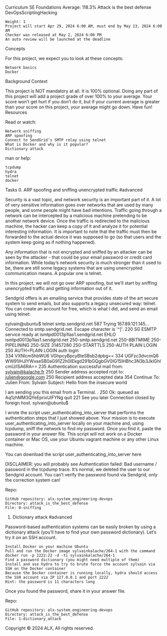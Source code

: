 

Curriculum
SE Foundations Average: 118.3%
Attack is the best defense
DevOpsScriptingHacking

    Weight: 1
    Project will start Apr 29, 2024 6:00 AM, must end by May 13, 2024 6:00 AM
    Checker was released at May 2, 2024 6:00 PM
    An auto review will be launched at the deadline

Concepts

For this project, we expect you to look at these concepts:

    Network basics
    Docker

Background Context

This project is NOT mandatory at all. It is 100% optional. Doing any part of this project will add a project grade of over 100% to your average. Your score won’t get hurt if you don’t do it, but if your current average is greater than your score on this project, your average might go down. Have fun!
Resources

Read or watch:

    Network sniffing
    ARP spoofing
    Connect to SendGrid’s SMTP relay using telnet
    What is Docker and why is it popular?
    Dictionary attack

man or help:

    tcpdump
    hydra
    telnet
    docker

Tasks
0. ARP spoofing and sniffing unencrypted traffic
#advanced

Security is a vast topic, and network security is an important part of it. A lot of very sensitive information goes over networks that are used by many people, and some people might have bad intentions. Traffic going through a network can be intercepted by a malicious machine pretending to be another network device. Once the traffic is redirected to the malicious machine, the hacker can keep a copy of it and analyze it for potential interesting information. It is important to note that the traffic must then be forwarded to the actual device it was supposed to go (so that users and the system keep going as if nothing happened).

Any information that is not encrypted and sniffed by an attacker can be seen by the attacker - that could be your email password or credit card information. While today’s network security is much stronger than it used to be, there are still some legacy systems that are using unencrypted communication means. A popular one is telnet.

In this project, we will not go over ARP spoofing, but we’ll start by sniffing unencrypted traffic and getting information out of it.

Sendgrid offers is an emailing service that provides state of the art secure system to send emails, but also supports a legacy unsecured way: telnet. You can create an account for free, which is what I did, and send an email using telnet:

sylvain@ubuntu$ telnet smtp.sendgrid.net 587
Trying 167.89.121.145...
Connected to smtp.sendgrid.net.
Escape character is '^]'.
220 SG ESMTP service ready at ismtpd0013p1las1.sendgrid.net
EHLO ismtpd0013p1las1.sendgrid.net
250-smtp.sendgrid.net
250-8BITMIME
250-PIPELINING
250-SIZE 31457280
250-STARTTLS
250-AUTH PLAIN LOGIN
250 AUTH=PLAIN LOGIN
auth login           
334 VXNlcm5hbWU6
VGhpcyBpcyBteSBsb2dpbg==
334 UGFzc3dvcmQ6
WW91IHJlYWxseSB0aG91Z2h0IEkgd291bGQgbGV0IG15IHBhc3N3b3JkIGhlcmU/ISA6RA==
235 Authentication successful
mail from: sylvain@kalache.fr
250 Sender address accepted
rcpt to: julien@google.com
250 Recipient address accepted
data
354 Continue
To: Julien
From: Sylvain
Subject: Hello from the insecure world

I am sending you this email from a Terminal.
.
250 Ok: queued as Aq1zhMM3QYeEprixUiFYNg
quit
221 See you later
Connection closed by foreign host.
sylvain@ubuntu$ 

I wrote the script user_authenticating_into_server that performs the authentication steps that I just showed above. Your mission is to execute user_authenticating_into_server locally on your machine and, using tcpdump, sniff the network to find my password. Once you find it, paste the password in your answer file. This script will not work on a Docker container or Mac OS, use your Ubuntu vagrant machine or any other Linux machine.

You can download the script user_authenticating_into_server here

DISCLAIMER: you will probably see Authentication failed: Bad username / password in the tcpdump trace. It’s normal, we deleted the user to our Sendgrid account. You can’t verify the password found via Sendgrid, only the correction system can!

Repo:

    GitHub repository: alx-system_engineering-devops
    Directory: attack_is_the_best_defense
    File: 0-sniffing

1. Dictionary attack
#advanced

Password-based authentication systems can be easily broken by using a dictionary attack (you’ll have to find your own password dictionary). Let’s try it on an SSH account.

    Install Docker on your machine Ubuntu
    Pull and run the Docker image sylvainkalache/264-1 with the command docker run -p 2222:22 -d -ti sylvainkalache/264-1
    Find a password dictionary (you might need multiple of them)
    Install and use hydra to try to brute force the account sylvain via SSH on the Docker container
    Because the Docker container is running locally, hydra should access the SSH account via IP 127.0.0.1 and port 2222
    Hint: the password is 11 characters long

Once you found the password, share it in your answer file.

Repo:

    GitHub repository: alx-system_engineering-devops
    Directory: attack_is_the_best_defense
    File: 1-dictionary_attack

Copyright © 2024 ALX, All rights reserved.

